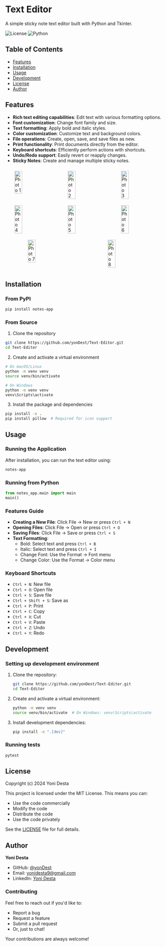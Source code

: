 # Text Editor

A simple sticky note text editor built with Python and Tkinter.

![License](https://img.shields.io/badge/license-MIT-blue.svg)
![Python](https://img.shields.io/badge/python-3.6%2B-blue)

## Table of Contents
- [Features](#features)
- [Installation](#installation)
- [Usage](#usage)
- [Development](#development)
- [License](#license)
- [Author](#author)

## Features

- **Rich text editing capabilities**: Edit text with various formatting options.
- **Font customization**: Change font family and size.
- **Text formatting**: Apply bold and italic styles.
- **Color customization**: Customize text and background colors.
- **File operations**: Create, open, save, and save files as new.
- **Print functionality**: Print documents directly from the editor.
- **Keyboard shortcuts**: Efficiently perform actions with shortcuts.
- **Undo/Redo support**: Easily revert or reapply changes.
- **Sticky Notes**: Create and manage multiple sticky notes.
<div style="display: flex; flex-wrap: wrap; justify-content: space-around;">
  <img src="src/resources/Screen Shot 2024-07-19 at 10.19.20 PM" alt="Photo 1" style="width: 22%; margin: 10px;">
  <img src="src/resources/Screen Shot 2024-07-19 at 10.19.49 PM" alt="Photo 2" style="width: 22%; margin: 10px;">
  <img src="src/resources/Screen Shot 2024-07-19 at 10.20.06 PM" alt="Photo 3" style="width: 22%; margin: 10px;">
  <img src="src/resources/Screen Shot 2024-07-19 at 10.20.41 PM" alt="Photo 4" style="width: 22%; margin: 10px;">
  <img src="src/resources/Screen Shot 2024-07-19 at 10.20.44 PM" alt="Photo 5" style="width: 22%; margin: 10px;">
  <img src="src/resources/Screen Shot 2024-07-19 at 10.21.11 PM" alt="Photo 6" style="width: 22%; margin: 10px;">
  <img src="src/resources/Screen Shot 2024-07-19 at 10.21.33 PM" alt="Photo 7" style="width: 22%; margin: 10px;">
  <img src="src/resources/Screen Shot 2024-07-19 at 10.21.42 PM" alt="Photo 8" style="width: 22%; margin: 10px;">
</div>



## Installation

### From PyPI
```bash
pip install notes-app
```
### From Source
1. Clone the repository
```bash
git clone https://github.com/yonDest/Text-Editor.git
cd Text-Editor
```

2. Create and activate a virtual environment
```bash
# On macOS/Linux
python -m venv venv
source venv/bin/activate

# On Windows
python -m venv venv
venv\Scripts\activate
```

3. Install the package and dependencies
```bash
pip install -e .
pip install pillow  # Required for icon support
```

## Usage

### Running the Application

After installation, you can run the text editor using:

```bash
notes-app
```

### Running from Python

```python
from notes_app.main import main
main()
```

### Features Guide

- **Creating a New File**: Click File → New or press `Ctrl + N`
- **Opening Files**: Click File → Open or press `Ctrl + O`
- **Saving Files**: Click File → Save or press `Ctrl + S`
- **Text Formatting**:
  - Bold: Select text and press `Ctrl + B`
  - Italic: Select text and press `Ctrl + I`
  - Change Font: Use the Format → Font menu
  - Change Color: Use the Format → Color menu

### Keyboard Shortcuts
- `Ctrl + N`: New file
- `Ctrl + O`: Open file
- `Ctrl + S`: Save file
- `Ctrl + Shift + S`: Save as
- `Ctrl + P`: Print
- `Ctrl + C`: Copy
- `Ctrl + X`: Cut
- `Ctrl + V`: Paste
- `Ctrl + Z`: Undo
- `Ctrl + Y`: Redo

## Development

### Setting up development environment

1. Clone the repository:
    ```bash
    git clone https://github.com/yonDest/Text-Editor.git
    cd Text-Editor
    ```

2. Create and activate a virtual environment:
    ```bash
    python -m venv venv
    source venv/bin/activate  # On Windows: venv\Scripts\activate
    ```

3. Install development dependencies:
    ```bash
    pip install -e ".[dev]"
    ```

### Running tests
```bash
pytest
```

## License

Copyright (c) 2024 Yoni Desta

This project is licensed under the MIT License. This means you can:
- Use the code commercially
- Modify the code
- Distribute the code
- Use the code privately

See the [LICENSE](LICENSE) file for full details.

## Author

**Yoni Desta**
- GitHub: [@yonDest](https://github.com/yonDest)
- Email: yonidesta9@gmail.com
- LinkedIn: [Yoni Desta](https://linkedin.com/in/yonidesta/)

### Contributing
Feel free to reach out if you'd like to:
- Report a bug
- Request a feature
- Submit a pull request
- Or, just to chat!

Your contributions are always welcome!

